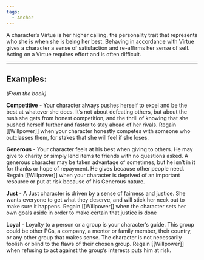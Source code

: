 ```yaml
---
tags:
  - Anchor
---
```

A character’s Virtue is her higher calling, the personality trait that represents who she is when she is being her best. Behaving in accordance with Virtue gives a character a sense of satisfaction and re-affirms her sense of self. 
Acting on a Virtue requires effort and is often difficult.

---
## Examples:
*(From the book)*

**Competitive** - Your character always pushes herself to excel and be the best at whatever she does. It’s not about defeating others, but about the rush she gets from honest competition, and the thrill of knowing that she pushed herself further and faster to stay ahead of her rivals. 
Regain [[Willpower]] when your character honestly competes with someone who outclasses them, for stakes that she will feel if she loses.

**Generous** - Your character feels at his best when giving to others. He may give to charity or simply lend items to friends with no questions asked. A generous character may be taken advantage of sometimes, but he isn’t in it for thanks or hope of repayment. He gives because other people need. 
Regain [[Willpower]] when your character is deprived of an important resource or put at risk because of his Generous nature.

**Just** - A Just character is driven by a sense of fairness and justice. She wants everyone to get what they deserve, and will stick her neck out to make sure it happens. 
Regain [[Willpower]] when the character sets her own goals aside in order to make certain that justice is done

**Loyal** - Loyalty to a person or a group is your character’s guide. This group could be other PCs, a company, a mentor or family member, their country, or any other group that makes sense. The character is not necessarily foolish or blind to the flaws of their chosen group. 
Regain [[Willpower]] when refusing to act against the group’s interests puts him at risk.